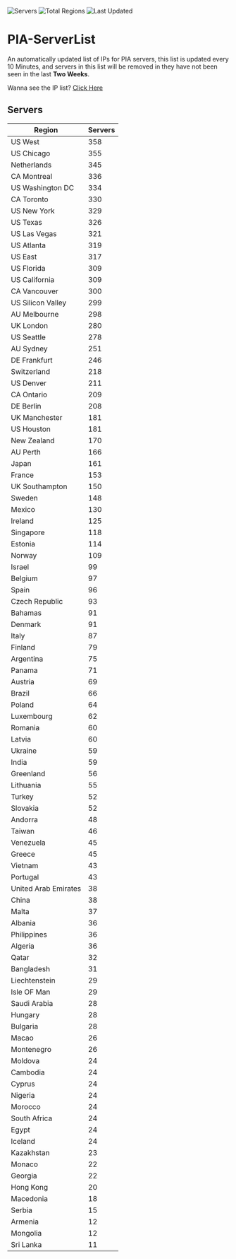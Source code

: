 ![Servers](https://img.shields.io/badge/Servers-11,680-darkgreen)
![Total Regions](https://img.shields.io/badge/Total_Regions-97-darkgreen)
![Last Updated](https://img.shields.io/badge/Last_Updated-December_15_2024_14:01_EST-darkgreen)

# PIA-ServerList
An automatically updated list of IPs for PIA servers, this list is updated every 10 Minutes, and servers in this list will be removed in they have not been seen in the last **Two Weeks**.

Wanna see the IP list? [Click Here](./servers.json)

## Servers
| Region               | Servers |
|----------------------|---------|
| US West | 358 |
| US Chicago | 355 |
| Netherlands | 345 |
| CA Montreal | 336 |
| US Washington DC | 334 |
| CA Toronto | 330 |
| US New York | 329 |
| US Texas | 326 |
| US Las Vegas | 321 |
| US Atlanta | 319 |
| US East | 317 |
| US Florida | 309 |
| US California | 309 |
| CA Vancouver | 300 |
| US Silicon Valley | 299 |
| AU Melbourne | 298 |
| UK London | 280 |
| US Seattle | 278 |
| AU Sydney | 251 |
| DE Frankfurt | 246 |
| Switzerland | 218 |
| US Denver | 211 |
| CA Ontario | 209 |
| DE Berlin | 208 |
| UK Manchester | 181 |
| US Houston | 181 |
| New Zealand | 170 |
| AU Perth | 166 |
| Japan | 161 |
| France | 153 |
| UK Southampton | 150 |
| Sweden | 148 |
| Mexico | 130 |
| Ireland | 125 |
| Singapore | 118 |
| Estonia | 114 |
| Norway | 109 |
| Israel | 99 |
| Belgium | 97 |
| Spain | 96 |
| Czech Republic | 93 |
| Bahamas | 91 |
| Denmark | 91 |
| Italy | 87 |
| Finland | 79 |
| Argentina | 75 |
| Panama | 71 |
| Austria | 69 |
| Brazil | 66 |
| Poland | 64 |
| Luxembourg | 62 |
| Romania | 60 |
| Latvia | 60 |
| Ukraine | 59 |
| India | 59 |
| Greenland | 56 |
| Lithuania | 55 |
| Turkey | 52 |
| Slovakia | 52 |
| Andorra | 48 |
| Taiwan | 46 |
| Venezuela | 45 |
| Greece | 45 |
| Vietnam | 43 |
| Portugal | 43 |
| United Arab Emirates | 38 |
| China | 38 |
| Malta | 37 |
| Albania | 36 |
| Philippines | 36 |
| Algeria | 36 |
| Qatar | 32 |
| Bangladesh | 31 |
| Liechtenstein | 29 |
| Isle OF Man | 29 |
| Saudi Arabia | 28 |
| Hungary | 28 |
| Bulgaria | 28 |
| Macao | 26 |
| Montenegro | 26 |
| Moldova | 24 |
| Cambodia | 24 |
| Cyprus | 24 |
| Nigeria | 24 |
| Morocco | 24 |
| South Africa | 24 |
| Egypt | 24 |
| Iceland | 24 |
| Kazakhstan | 23 |
| Monaco | 22 |
| Georgia | 22 |
| Hong Kong | 20 |
| Macedonia | 18 |
| Serbia | 15 |
| Armenia | 12 |
| Mongolia | 12 |
| Sri Lanka | 11 |